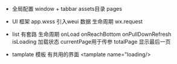 
- 全局配置
    window + tabbar
    assets目录 pages

- UI 框架
    app.wxss 引入weui
    数据
    生命周期 wx.request

- list 有套路
    生命周期 onLoad onReachBottom onPullDownRefresh 
    isLoading  加载状态
    currentPage用于传参
    totalPage 显示最后一页

- tamplate 模板
    有共用的界面
    <tamplate data={{}}>
    <tamplate name="loading/>
